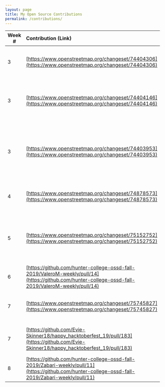 ```yaml
---
layout: page
title: My Open Source Contributions
permalink: /contributions/
---
```


<!--
Type of the contribution should be "Wikipedia edit", "OpenStreet Map feature", "Project Documentation", "Project Code", "Blog Edit", etc.

The description should include a brief summary of what you did.

Replace the first row below with your contribution.

-->





| Week #       | Contribution (Link)  | Type  | Description |
|---|:---|:---|:---|
|  3   | [https://www.openstreetmap.org/changeset/74404306](https://www.openstreetmap.org/changeset/74404306)  | OpenStreet Map edit |Added the detail that Lorimer Street is a two way. |
|  3   | [https://www.openstreetmap.org/changeset/74404146](https://www.openstreetmap.org/changeset/74404146)   |  OpenStreet Map edit   |Levels added to residential building and city in which is resides.    |
|  3   | [https://www.openstreetmap.org/changeset/74403953](https://www.openstreetmap.org/changeset/74403953)    |  OpenStreet Map edit   |Hours of operation, pool type, and public accessibility details added to McCarren Pool.     |
|  4   | [https://www.openstreetmap.org/changeset/74878573](https://www.openstreetmap.org/changeset/74878573)    |  OpenStreet Map edit   |Added walkway names in All Faiths Cemetery   |
|  5   | [https://www.openstreetmap.org/changeset/75152752](https://www.openstreetmap.org/changeset/75152752)    |  OpenStreet Map edit   |Added name of church, the religion type, and the hour times of service   |
|  6   | [https://github.com/hunter-college-ossd-fall-2019/ValeroM-weekly/pull/14](https://github.com/hunter-college-ossd-fall-2019/ValeroM-weekly/pull/14)    |  Peer blog post edit   |Changes to summary of blog post 5  |
|  7   | [https://www.openstreetmap.org/changeset/75745827](https://www.openstreetmap.org/changeset/75745827)    |  OpenStreet Map edit   |Changed name of gym, and contact information  |
|  7   | [https://github.com/Evie-Skinner18/happy_hacktoberfest_19/pull/183](https://github.com/Evie-Skinner18/happy_hacktoberfest_19/pull/183)    |  Hacktoberfest repo edit  |Changed the format of Contributors page  |
|  8   | [https://github.com/hunter-college-ossd-fall-2019/Zabari-weekly/pull/11](https://github.com/hunter-college-ossd-fall-2019/Zabari-weekly/pull/11)    |  Peer blog post edit | Changes hyperlink in block post 6 |
